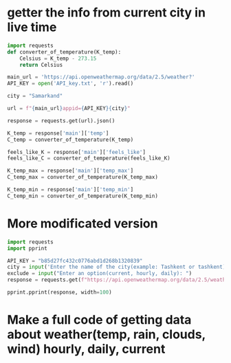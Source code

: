 # getter the info from current city in live time
```py
import requests
def converter_of_temperature(K_temp):
    Celsius = K_temp - 273.15
    return Celsius

main_url = 'https://api.openweathermap.org/data/2.5/weather?'
API_KEY = open('API_key.txt', 'r').read()

city = "Samarkand"

url = f"{main_url}appid={API_KEY}{city}"

response = requests.get(url).json()

K_temp = response['main']['temp']
C_temp = converter_of_temperature(K_temp)

feels_like_K = response['main']['feels_like']
feels_like_C = converter_of_temperature(feels_like_K)

K_temp_max = response['main']['temp_max']
C_temp_max = converter_of_temperature(K_temp_max)

K_temp_min = response['main']['temp_min']
C_temp_min = converter_of_temperature(K_temp_min)

```
# More modificated version
```py
import requests
import pprint

API_KEY = "b85d27fc432c0776abd1d268b1320839"
city = input('Enter the name of the city(example: Tashkent or tashkent): ')
exclude = input("Enter an option(current, hourly, daily): ")
response = requests.get(f"https://api.openweathermap.org/data/2.5/weather?q={city}&exclude={exclude}&appid={API_KEY}").json()

pprint.pprint(response, width=100)


```
# Make a full code of getting data about weather(temp, rain, clouds, wind) hourly, daily, current
